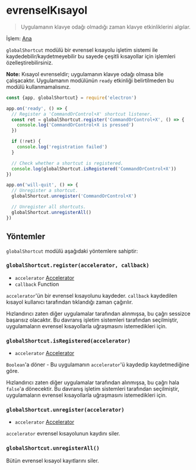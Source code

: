 # evrenselKısayol

> Uygulamanın klavye odağı olmadığı zaman klavye etkinliklerini algılar.

İşlem: [Ana](../glossary.md#main-process)

`globalShortcut` modülü bir evrensel kısayolu işletim sistemi ile kaydedebilir/kaydetmeyebilir bu sayede çeşitli kısayollar için işlemleri özelleştirebilirsiniz.

**Note:** Kısayol evrenseldir; uygulamanın klavye odağı olmasa bile çalışacaktır. Uygulamanın modülünün `ready` etkinliği belirtilmeden bu modülü kullanmamalısınız.

```javascript
const {app, globalShortcut} = require('electron')

app.on('ready', () => {
  // Register a 'CommandOrControl+X' shortcut listener.
  const ret = globalShortcut.register('CommandOrControl+X', () => {
    console.log('CommandOrControl+X is pressed')
  })

  if (!ret) {
    console.log('registration failed')
  }

  // Check whether a shortcut is registered.
  console.log(globalShortcut.isRegistered('CommandOrControl+X'))
})

app.on('will-quit', () => {
  // Unregister a shortcut.
  globalShortcut.unregister('CommandOrControl+X')

  // Unregister all shortcuts.
  globalShortcut.unregisterAll()
})
```

## Yöntemler

`globalShortcut` modülü aşağıdaki yöntemlere sahiptir:

### `globalShortcut.register(accelerator, callback)`

* `accelerator` [Accelerator](accelerator.md)
* `callback` Function

`accelerator`'ün bir evrensel kısayolunu kaydeder. `callback` kaydedilen kısayol kullanıcı tarafından tıklandığı zaman çağırılır.

Hızlandırıcı zaten diğer uygulamalar tarafından alınmışsa, bu çağrı sessizce başarısız olacaktır. Bu davranış işletim sistemleri tarafından seçilmiştir, uygulamaların evrensel kısayollarla uğraşmasını istemedikleri için.

### `globalShortcut.isRegistered(accelerator)`

* `accelerator` [Accelerator](accelerator.md)

`Boolean`'a döner - Bu uygulamanın `accelerator`'ü kaydedip kaydetmediğine göre.

Hızlandırıcı zaten diğer uygulamalar tarafından alınmışsa, bu çağrı hala `false`'a dönecektir. Bu davranış işletim sistemleri tarafından seçilmiştir, uygulamaların evrensel kısayollarla uğraşmasını istemedikleri için.

### `globalShortcut.unregister(accelerator)`

* `accelerator` [Accelerator](accelerator.md)

`accelerator` evrensel kısayolunun kaydını siler.

### `globalShortcut.unregisterAll()`

Bütün evrensel kısayol kayıtlarını siler.